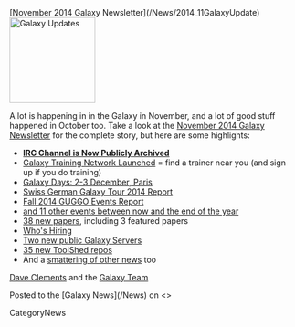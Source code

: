 <div class='newsItemHeader'>[November 2014 Galaxy Newsletter](/News/2014_11GalaxyUpdate)</div>

<div class='right'>
<a href='/GalaxyUpdates/2014_11/'><img src='/Images/Logos/GalaxyUpdate200.png' alt='Galaxy Updates' width=150 /></a>
</div>

A lot is happening in in the Galaxy in November, and a lot of good stuff happened in October too.  Take a look at the [November 2014 Galaxy Newsletter](/GalaxyUpdates/2014_11) for the complete story, but here are some highlights:

* **[IRC Channel is Now Publicly Archived](/GalaxyUpdates/2014_11/#irc-channel-is-now-publicly-archived)**
* [Galaxy Training Network Launched](/GalaxyUpdates/2014_11/#galaxy-training-network) = find a trainer near you (and sign up if you do training)
* [Galaxy Days: 2-3 December, Paris](/GalaxyUpdates/2014_11/#galaxy-days-2-3-december-paris)
* [Swiss German Galaxy Tour 2014 Report](/GalaxyUpdates/2014_11/#swiss-german-galaxy-tour-2014-report)
* [Fall 2014 GUGGO Events Report](/GalaxyUpdates/2014_11/#fall-2014-guggo-events-report)
* [and 11 other events between now and the end of the year](/GalaxyUpdates/2014_11/#other-events)
* [38 new papers](/GalaxyUpdates/2014_11/#new-papers), including 3 featured papers
* [Who's Hiring](/GalaxyUpdates/2014_11/#whos-hiring)
* [Two new public Galaxy Servers](/GalaxyUpdates/2014_11/#new-public-servers)
* [35 new ToolShed repos](/GalaxyUpdates/2014_11/#toolshed-contributions)
* And a [smattering of other news](/GalaxyUpdates/2014_11/#other-news) too

[Dave Clements](/DaveClements) and the [Galaxy Team](/GalaxyTeam)

<div class='newsItemFooter'>Posted to the [Galaxy News](/News) on <<Date(2014-11-03T16:51:18Z)>> </div>

CategoryNews
